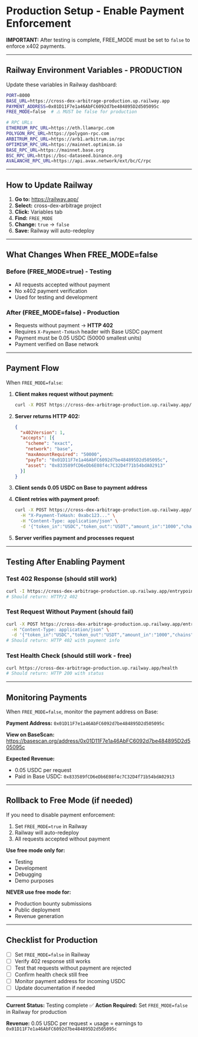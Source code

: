 # Production Setup - Enable Payment Enforcement

**IMPORTANT:** After testing is complete, FREE_MODE must be set to `false` to enforce x402 payments.

---

## Railway Environment Variables - PRODUCTION

Update these variables in Railway dashboard:

```bash
PORT=8000
BASE_URL=https://cross-dex-arbitrage-production.up.railway.app
PAYMENT_ADDRESS=0x01D11F7e1a46AbFC6092d7be484895D2d505095c
FREE_MODE=false  # ⚠️ MUST be false for production

# RPC URLs
ETHEREUM_RPC_URL=https://eth.llamarpc.com
POLYGON_RPC_URL=https://polygon-rpc.com
ARBITRUM_RPC_URL=https://arb1.arbitrum.io/rpc
OPTIMISM_RPC_URL=https://mainnet.optimism.io
BASE_RPC_URL=https://mainnet.base.org
BSC_RPC_URL=https://bsc-dataseed.binance.org
AVALANCHE_RPC_URL=https://api.avax.network/ext/bc/C/rpc
```

---

## How to Update Railway

1. **Go to:** https://railway.app/
2. **Select:** cross-dex-arbitrage project
3. **Click:** Variables tab
4. **Find:** `FREE_MODE`
5. **Change:** `true` → `false`
6. **Save:** Railway will auto-redeploy

---

## What Changes When FREE_MODE=false

### Before (FREE_MODE=true) - Testing
- All requests accepted without payment
- No x402 payment verification
- Used for testing and development

### After (FREE_MODE=false) - Production
- Requests without payment → **HTTP 402**
- Requires `X-Payment-TxHash` header with Base USDC payment
- Payment must be 0.05 USDC (50000 smallest units)
- Payment verified on Base network

---

## Payment Flow

When `FREE_MODE=false`:

1. **Client makes request without payment:**
   ```bash
   curl -X POST https://cross-dex-arbitrage-production.up.railway.app/entrypoints/cross-dex-arbitrage/invoke
   ```

2. **Server returns HTTP 402:**
   ```json
   {
     "x402Version": 1,
     "accepts": [{
       "scheme": "exact",
       "network": "base",
       "maxAmountRequired": "50000",
       "payTo": "0x01D11F7e1a46AbFC6092d7be484895D2d505095c",
       "asset": "0x833589fCD6eDb6E08f4c7C32D4f71b54bdA02913"
     }]
   }
   ```

3. **Client sends 0.05 USDC on Base to payment address**

4. **Client retries with payment proof:**
   ```bash
   curl -X POST https://cross-dex-arbitrage-production.up.railway.app/entrypoints/cross-dex-arbitrage/invoke \
     -H "X-Payment-TxHash: 0xabc123..." \
     -H "Content-Type: application/json" \
     -d '{"token_in":"USDC","token_out":"USDT","amount_in":"1000","chains":[137,8453]}'
   ```

5. **Server verifies payment and processes request**

---

## Testing After Enabling Payment

### Test 402 Response (should still work)
```bash
curl -I https://cross-dex-arbitrage-production.up.railway.app/entrypoints/cross-dex-arbitrage/invoke
# Should return: HTTP/2 402
```

### Test Request Without Payment (should fail)
```bash
curl -X POST https://cross-dex-arbitrage-production.up.railway.app/entrypoints/cross-dex-arbitrage/invoke \
  -H "Content-Type: application/json" \
  -d '{"token_in":"USDC","token_out":"USDT","amount_in":"1000","chains":[137]}'
# Should return: HTTP 402 with payment info
```

### Test Health Check (should still work - free)
```bash
curl https://cross-dex-arbitrage-production.up.railway.app/health
# Should return: HTTP 200 with status
```

---

## Monitoring Payments

When `FREE_MODE=false`, monitor the payment address on Base:

**Payment Address:** `0x01D11F7e1a46AbFC6092d7be484895D2d505095c`

**View on BaseScan:**
https://basescan.org/address/0x01D11F7e1a46AbFC6092d7be484895D2d505095c

**Expected Revenue:**
- 0.05 USDC per request
- Paid in Base USDC: `0x833589fCD6eDb6E08f4c7C32D4f71b54bdA02913`

---

## Rollback to Free Mode (if needed)

If you need to disable payment enforcement:

1. Set `FREE_MODE=true` in Railway
2. Railway will auto-redeploy
3. All requests accepted without payment

**Use free mode only for:**
- Testing
- Development
- Debugging
- Demo purposes

**NEVER use free mode for:**
- Production bounty submissions
- Public deployment
- Revenue generation

---

## Checklist for Production

- [ ] Set `FREE_MODE=false` in Railway
- [ ] Verify 402 response still works
- [ ] Test that requests without payment are rejected
- [ ] Confirm health check still free
- [ ] Monitor payment address for incoming USDC
- [ ] Update documentation if needed

---

**Current Status:** Testing complete ✅
**Action Required:** Set `FREE_MODE=false` in Railway for production

**Revenue:** 0.05 USDC per request × usage = earnings to `0x01D11F7e1a46AbFC6092d7be484895D2d505095c`
